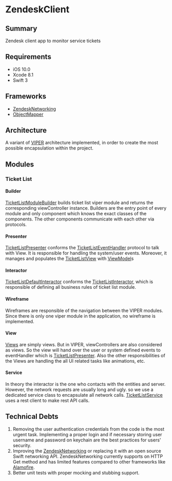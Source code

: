 # ZendeskClient

## Summary

Zendesk client app to monitor service tickets

## Requirements

- iOS 10.0
- Xcode 8.1
- Swift 3

## Frameworks

- [ZendeskNetworking](https://github.com/ismailbozkurt77/ZendeskNetworking)
- [ObjectMapper](https://github.com/Hearst-DD/ObjectMapper)


## Architecture 

A variant of [VIPER](https://www.objc.io/issues/13-architecture/viper/) architecture implemented, in order to create the most possible encapsulation within the project.

## Modules

### Ticket List
#### Builder
[TicketListModuleBuilder](https://github.com/ismailbozkurt77/ZendeskClient/blob/master/ZendeskExercise/Modules/TicketList/TicketListModuleBuilder.swift) builds ticket list viper module and returns the corresponding viewController instance. Builders are the entry point of every module and only component which knows the exact classes of the components. The other components communicate with each other via protocols.
#### Presenter
[TicketListPresenter](https://github.com/ismailbozkurt77/ZendeskClient/blob/master/ZendeskExercise/Modules/TicketList/Presenter/TicketListPresenter.swift) conforms the [TicketListEventHandler](https://github.com/ismailbozkurt77/ZendeskClient/blob/master/ZendeskExercise/Modules/TicketList/Presenter/TicketListEventHandler.swift) protocol to talk with View. It is responsible for handling the system/user events. Moreover, it manages and populates the [TicketListView](https://github.com/ismailbozkurt77/ZendeskClient/blob/master/ZendeskExercise/Modules/TicketList/View/TicketListView.swift) with [ViewModel](https://github.com/ismailbozkurt77/ZendeskClient/blob/master/ZendeskExercise/Modules/TicketList/View/TicketViewModel.swift)s
#### Interactor
[TicketListDefaultInteractor](https://github.com/ismailbozkurt77/ZendeskClient/blob/master/ZendeskExercise/Modules/TicketList/Interactor/TicketListDefaultInteractor.swift) conforms the [TicketListInteractor](https://github.com/ismailbozkurt77/ZendeskClient/blob/master/ZendeskExercise/Modules/TicketList/Interactor/TicketListInteractor.swift), which is responsible of defining all business rules of ticket list module.
#### Wireframe
Wireframes are responsible of the navigation between the VIPER modules. Since there is only one viper module in the application, no wireframe is implemented.
#### View
[Views](https://github.com/ismailbozkurt77/ZendeskClient/tree/master/ZendeskExercise/Modules/TicketList/View) are simply views. But in VIPER, viewControllers are also considered as views. So the view will hand over the user or system defined events to eventHandler which is [TicketListPresenter](https://github.com/ismailbozkurt77/ZendeskClient/blob/master/ZendeskExercise/Modules/TicketList/Presenter/TicketListPresenter.swift). Also the other responsibilities of the Views are handling the all UI related tasks like animations, etc.
#### Service
In theory the interactor is the one who contacts with the entities and server. However, the network requests are usually long and ugly. so we use a dedicated service class to encapsulate all network calls. [TicketListService](https://github.com/ismailbozkurt77/ZendeskClient/tree/master/ZendeskExercise/Services/Ticket) uses a rest client to make rest API calls.

## Technical Debts
1.	Removing the user authentication credentials from the code is the most urgent task. Implementing a proper login and if necessary storing user username and password on keychain are the best practices for users' security.
1.	Improving the [ZendeskNetworking](https://github.com/ismailbozkurt77/ZendeskNetworking) or replacing it with an open source Swift networking API. ZendeskNetworking currently supports on HTTP Get method and has limited features compared to other frameworks like [Alamofire](https://github.com/Alamofire/Alamofire).
1. Better unit tests with proper mocking and stubbing support.

